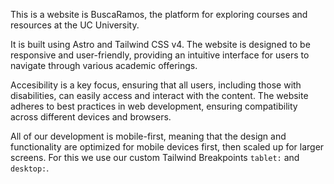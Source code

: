This is a website is BuscaRamos, the platform for exploring courses and resources at the UC University.

It is built using Astro and Tailwind CSS v4. The website is designed to be responsive and user-friendly, providing an intuitive interface for users to navigate through various academic offerings.

Accesibility is a key focus, ensuring that all users, including those with disabilities, can easily access and interact with the content. The website adheres to best practices in web development, ensuring compatibility across different devices and browsers.

All of our development is mobile-first, meaning that the design and functionality are optimized for mobile devices first, then scaled up for larger screens. For this we use our custom Tailwind Breakpoints `tablet:` and `desktop:`.
